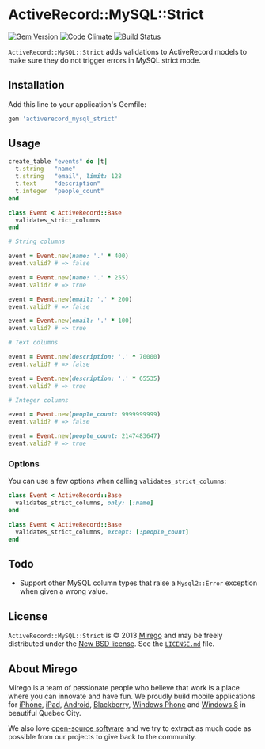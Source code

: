 # ActiveRecord::MySQL::Strict

[![Gem Version](https://badge.fury.io/rb/activerecord_mysql_strict.png)](https://rubygems.org/gems/activerecord_mysql_strict)
[![Code Climate](https://codeclimate.com/github/mirego/activerecord_mysql_strict.png)](https://codeclimate.com/github/mirego/activerecord_mysql_strict)
[![Build Status](https://travis-ci.org/mirego/activerecord_mysql_strict.png?branch=master)](https://travis-ci.org/mirego/activerecord_mysql_strict)

`ActiveRecord::MySQL::Strict` adds validations to ActiveRecord models to make sure they do not trigger errors in MySQL strict mode.

## Installation

Add this line to your application's Gemfile:

```ruby
gem 'activerecord_mysql_strict'
```

## Usage

```ruby
create_table "events" do |t|
  t.string   "name"
  t.string   "email", limit: 128
  t.text     "description"
  t.integer  "people_count"
end

class Event < ActiveRecord::Base
  validates_strict_columns
end

# String columns

event = Event.new(name: '.' * 400)
event.valid? # => false

event = Event.new(name: '.' * 255)
event.valid? # => true

event = Event.new(email: '.' * 200)
event.valid? # => false

event = Event.new(email: '.' * 100)
event.valid? # => true

# Text columns

event = Event.new(description: '.' * 70000)
event.valid? # => false

event = Event.new(description: '.' * 65535)
event.valid? # => true

# Integer columns

event = Event.new(people_count: 9999999999)
event.valid? # => false

event = Event.new(people_count: 2147483647)
event.valid? # => true
```

### Options

You can use a few options when calling `validates_strict_columns`:

```ruby
class Event < ActiveRecord::Base
  validates_strict_columns, only: [:name]
end

class Event < ActiveRecord::Base
  validates_strict_columns, except: [:people_count]
end
```

## Todo

* Support other MySQL column types that raise a `Mysql2::Error` exception when given a wrong value.

## License

`ActiveRecord::MySQL::Strict` is © 2013 [Mirego](http://www.mirego.com) and may be freely distributed under the [New BSD license](http://opensource.org/licenses/BSD-3-Clause).  See the [`LICENSE.md`](https://github.com/mirego/activerecord_mysql_strict/blob/master/LICENSE.md) file.

## About Mirego

Mirego is a team of passionate people who believe that work is a place where you can innovate and have fun. We proudly build mobile applications for [iPhone](http://mirego.com/en/iphone-app-development/ "iPhone application development"), [iPad](http://mirego.com/en/ipad-app-development/ "iPad application development"), [Android](http://mirego.com/en/android-app-development/ "Android application development"), [Blackberry](http://mirego.com/en/blackberry-app-development/ "Blackberry application development"), [Windows Phone](http://mirego.com/en/windows-phone-app-development/ "Windows Phone application development") and [Windows 8](http://mirego.com/en/windows-8-app-development/ "Windows 8 application development") in beautiful Quebec City.

We also love [open-source software](http://open.mirego.com/) and we try to extract as much code as possible from our projects to give back to the community.
